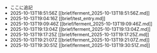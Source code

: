 - ここに追記
- 2025-10-13T18:51:56Z [[brief/ferment_2025-10-13T18:51:56Z.md]]
- 2025-10-13T19:04:16Z [[brief/test_entry.md]]
- 2025-10-13T19:09:46Z [[brief/ferment_2025-10-13T19:09:46Z.md]]
- 2025-10-13T19:13:04Z [[brief/ferment_2025-10-13T19:13:04Z.md]]
- 2025-10-13T19:17:25Z [[brief/ferment_2025-10-13T19:17:25Z.md]]
- 2025-10-13T19:21:07Z [[brief/ferment_2025-10-13T19:21:07Z.md]]
- 2025-10-13T19:30:51Z [[brief/ferment_2025-10-13T19:30:51Z.md]]
